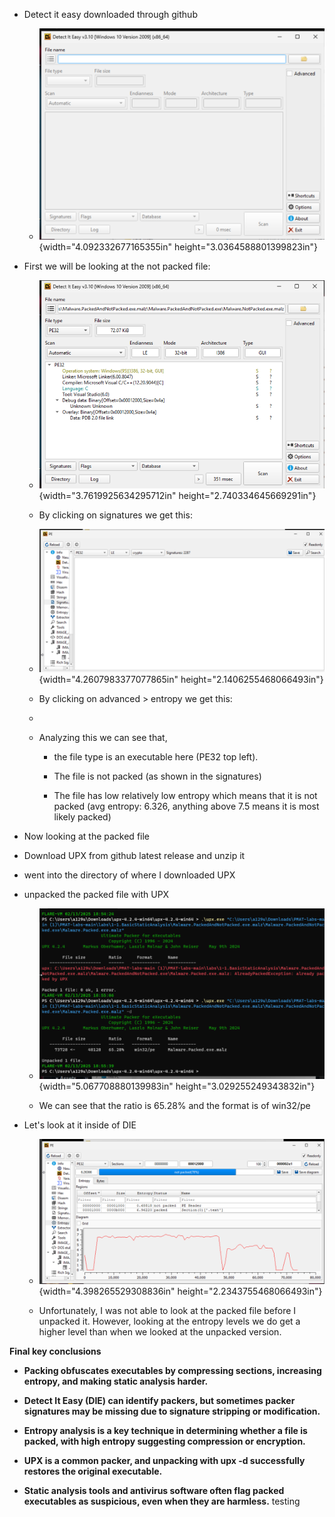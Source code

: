 -   Detect it easy downloaded through github

    -   ![](images/media/image3.png){width="4.092332677165355in"
        height="3.0364588801399823in"}

-   First we will be looking at the not packed file:

    -   ![](images/media/image1.png){width="3.7619925634295712in"
        height="2.740334645669291in"}

    -   By clicking on signatures we get this:

    -   ![](images/media/image5.png){width="4.2607983377077865in"
        height="2.1406255468066493in"}

    -   By clicking on advanced \> entropy we get this:

    -   

    -   Analyzing this we can see that,

        -   the file type is an executable here (PE32 top left).

        -   The file is not packed (as shown in the signatures)

        -   The file has low relatively low entropy which means that it
            is not packed (avg entropy: 6.326, anything above 7.5 means
            it is most likely packed)

-   Now looking at the packed file

-   Download UPX from github latest release and unzip it

-   went into the directory of where I downloaded UPX

-   unpacked the packed file with UPX

    -   ![](images/media/image6.png){width="5.067708880139983in"
        height="3.029255249343832in"}

    -   We can see that the ratio is 65.28% and the format is of
        win32/pe

-   Let\'s look at it inside of DIE

    -   ![](images/media/image4.png){width="4.398265529308836in"
        height="2.2343755468066493in"}

    -   Unfortunately, I was not able to look at the packed file before
        I unpacked it. However, looking at the entropy levels we do get
        a higher level than when we looked at the unpacked version.

**Final key conclusions**

-   **Packing obfuscates executables by compressing sections, increasing
    entropy, and making static analysis harder.**

-   **Detect It Easy (DIE) can identify packers, but sometimes packer
    signatures may be missing due to signature stripping or
    modification.**

-   **Entropy analysis is a key technique in determining whether a file
    is packed, with high entropy suggesting compression or encryption.**

-   **UPX is a common packer, and unpacking with upx -d successfully
    restores the original executable.**

-   **Static analysis tools and antivirus software often flag packed
    executables as suspicious, even when they are harmless.**
testing
